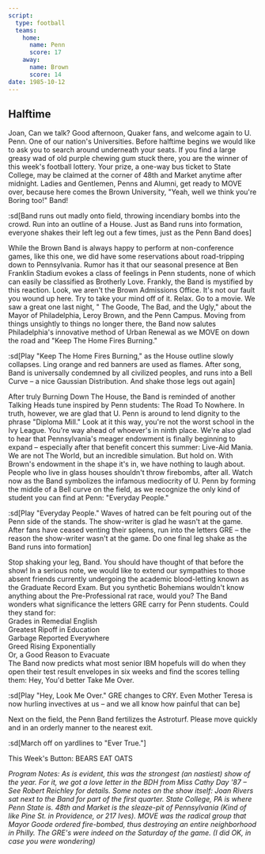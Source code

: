```yaml
---
script:
  type: football
  teams:
    home:
      name: Penn
      score: 17
    away:
      name: Brown
      score: 14
date: 1985-10-12
---
```


## Halftime

Joan, Can we talk? Good afternoon, Quaker fans, and welcome again to U. Penn. One of our nation's Universities. Before halftime begins we would like to ask you to search around underneath your seats. If you find a large greasy wad of old purple chewing gum stuck there, you are the winner of this week's football lottery. Your prize, a one-way bus ticket to State College, may be claimed at the corner of 48th and Market anytime after midnight. Ladies and Gentlemen, Penns and Alumni, get ready to MOVE over, because here comes the Brown University, "Yeah, well we think you're Boring too!" Band!

:sd[Band runs out madly onto field, throwing incendiary bombs into the crowd. Run into an outline of a House. Just as Band runs into formation, everyone shakes their left leg out a few times, just as the Penn Band does]

While the Brown Band is always happy to perform at non-conference games, like this one, we did have some reservations about road-tripping down to Pennsylvania. Rumor has it that our seasonal presence at Ben Franklin Stadium evokes a class of feelings in Penn students, none of which can easily be classified as Brotherly Love. Frankly, the Band is mystified by this reaction. Look, we aren't the Brown Admissions Office. It's not our fault you wound up here. Try to take your mind off of it. Relax. Go to a movie. We saw a great one last night, " The Goode, The Bad, and the Ugly," about the Mayor of Philadelphia, Leroy Brown, and the Penn Campus. Moving from things unsightly to things no longer there, the Band now salutes Philadelphia's innovative method of Urban Renewal as we MOVE on down the road and "Keep The Home Fires Burning."

:sd[Play "Keep The Home Fires Burning," as the House outline slowly collapses. Ling orange and red banners are used as flames. After song, Band is universally condemned by all civilized peoples, and runs into a Bell Curve – a nice Gaussian Distribution. And shake those legs out again]

After truly Burning Down The House, the Band is reminded of another Talking Heads tune inspired by Penn students: The Road To Nowhere. In truth, however, we are glad that U. Penn is around to lend dignity to the phrase "Diploma Mill." Look at it this way, you're not the worst school in the Ivy League. You're way ahead of whoever's in ninth place. We're also glad to hear that Pennsylvania's meager endowment is finally beginning to expand – especially after that benefit concert this summer: Live-Aid Mania. We are not The World, but an incredible simulation. But hold on. With Brown's endowment in the shape it's in, we have nothing to laugh about. People who live in glass houses shouldn't throw firebombs, after all. Watch now as the Band symbolizes the infamous mediocrity of U. Penn by forming the middle of a Bell curve on the field, as we recognize the only kind of student you can find at Penn: "Everyday People."

:sd[Play "Everyday People." Waves of hatred can be felt pouring out of the Penn side of the stands. The show-writer is glad he wasn't at the game. After fans have ceased venting their spleens, run into the letters GRE – the reason the show-writer wasn't at the game. Do one final leg shake as the Band runs into formation]

Stop shaking your leg, Band. You should have thought of that before the show! In a serious note, we would like to extend our sympathies to those absent friends currently undergoing the academic blood-letting known as the Graduate Record Exam. But you synthetic Bohemians wouldn't know anything about the Pre-Professional rat race, would you? The Band wonders what significance the letters GRE carry for Penn students. Could they stand for:\
 Grades in Remedial English\
 Greatest Ripoff in Education \
 Garbage Reported Everywhere\
 Greed Rising Exponentially\
 Or, a Good Reason to Evacuate\
 The Band now predicts what most senior IBM hopefuls will do when they open their test result envelopes in six weeks and find the scores telling them: Hey, You'd better Take Me Over.

:sd[Play "Hey, Look Me Over." GRE changes to CRY. Even Mother Teresa is now hurling invectives at us – and we all know how painful that can be]

Next on the field, the Penn Band fertilizes the Astroturf. Please move quickly and in an orderly manner to the nearest exit.

:sd[March off on yardlines to "Ever True."]

This Week's Button: BEARS EAT OATS

_Program Notes: As is evident, this was the strongest (an nastiest) show of the year. For it, we got a love letter in the BDH from Miss Cathy Day '87 – See Robert Reichley for details. Some notes on the show itself: Joan Rivers sat next to the Band for part of the first quarter. State College, PA is where Penn State is. 48th and Market is the sleaze-pit of Pennsylvania (Kind of like Pine St. in Providence, or 217 Ives). MOVE was the radical group that Mayor Goode ordered fire-bombed, thus destroying an entire neighborhood in Philly. The GRE's were indeed on the Saturday of the game. (I did OK, in case you were wondering)_
